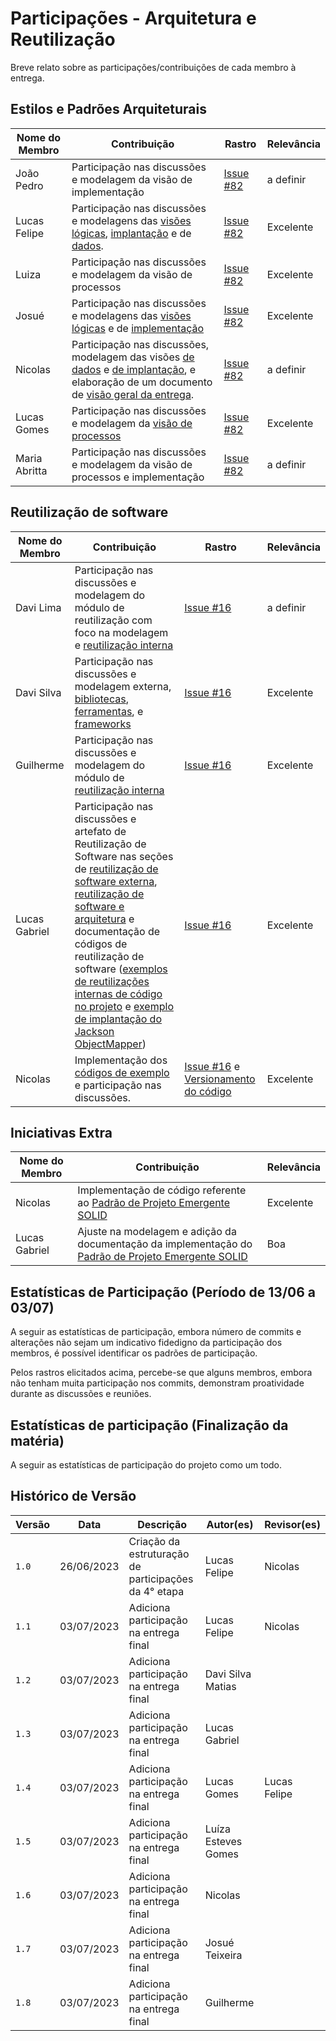 # Participações - Arquitetura e Reutilização

Breve relato sobre as participações/contribuições de cada membro à entrega.

## Estilos e Padrões Arquiteturais

| Nome do Membro | Contribuição                                 | Rastro                                                                                                                                        | Relevância |
|----------------|----------------------------------------------|-----------------------------------------------------------------------------------------------------------------------------------------------|-----------|
| João Pedro  | Participação nas discussões e modelagem da visão de implementação | [Issue #82](https://github.com/UnBArqDsw2023-1/2023.1_G5_ProjetoRiHappy/issues/82)                                                            |a definir      |
| Lucas Felipe   | Participação nas discussões e modelagens das [visões lógicas](../4.arquiteturareutilizacao/padroes/padroesarquiteturais?id=vis%c3%a3o-l%c3%b3gica), [implantação](../4.arquiteturareutilizacao/padroes/padroesarquiteturais?id=vis%c3%a3o-de-implanta%c3%a7%c3%a3o) e de [dados](../4.arquiteturareutilizacao/padroes/padroesarquiteturais?id=vis%c3%a3o-de-dados). | [Issue #82](https://github.com/UnBArqDsw2023-1/2023.1_G5_ProjetoRiHappy/issues/82)                                                                                | Excelente     |
| Luiza          | Participação nas discussões e modelagem da visão de processos | [Issue #82](https://github.com/UnBArqDsw2023-1/2023.1_G5_ProjetoRiHappy/issues/82)                                                                                | Excelente    |  
| Josué          | Participação nas discussões e modelagens das [visões lógicas](https://unbarqdsw2023-1.github.io/2023.1_G5_ProjetoRiHappy/#/4.arquiteturareutilizacao/padroes/padroesarquiteturais?id=vis%c3%a3o-l%c3%b3gica) e de [implementação](https://unbarqdsw2023-1.github.io/2023.1_G5_ProjetoRiHappy/#/4.arquiteturareutilizacao/padroes/padroesarquiteturais?id=diagrama-de-componentes)    | [Issue #82](https://github.com/UnBArqDsw2023-1/2023.1_G5_ProjetoRiHappy/issues/82)                                                                              | Excelente |  
| Nicolas        | Participação nas discussões, modelagem das visões [de dados](./padroes/padroesarquiteturais.md#visão-de-dados) e [de implantação](./padroes/padroesarquiteturais.md#visão-de-implantação), e elaboração de um documento de [visão geral da entrega](./arquiteturareutilizacao.md). | [Issue #82](https://github.com/UnBArqDsw2023-1/2023.1_G5_ProjetoRiHappy/issues/82)                        | a definir |  
| Lucas Gomes       | Participação nas discussões e modelagem da [visão de processos](../4.arquiteturareutilizacao/padroes/processos.md)  | [Issue #82](https://github.com/UnBArqDsw2023-1/2023.1_G5_ProjetoRiHappy/issues/82)                        | Excelente |  
|Maria Abritta    | Participação nas discussões e modelagem da visão de processos e implementação | [Issue #82](https://github.com/UnBArqDsw2023-1/2023.1_G5_ProjetoRiHappy/issues/82)                        | a definir |  

## Reutilização de software

| Nome do Membro | Contribuição                                 | Rastro                                                                                                                                        | Relevância |
|----------------|----------------------------------------------|-----------------------------------------------------------------------------------------------------------------------------------------------|-----------|
| Davi Lima | Participação nas discussões e modelagem do módulo de reutilização com foco na modelagem e [reutilização interna](../4.arquiteturareutilizacao/reutilizacao/interna.md) | [Issue #16](https://github.com/UnBArqDsw2023-1/2023.1_G5_ProjetoRiHappy/issues/16)                                                            |a definir      |
| Davi Silva  |  Participação nas discussões e modelagem externa, [bibliotecas](../4.arquiteturareutilizacao/reutilizacao/reutilizacaodesoftware?id=bibliotecas), [ferramentas](../4.arquiteturareutilizacao/reutilizacao/reutilizacaodesoftware?id=ferramentas), e [frameworks](../4.arquiteturareutilizacao/reutilizacao/reutilizacaodesoftware?id=frameworks)  | [Issue #16](https://github.com/UnBArqDsw2023-1/2023.1_G5_ProjetoRiHappy/issues/16)                                                                             | Excelente      |
| Guilherme         | Participação nas discussões e modelagem do módulo de [reutilização interna](../4.arquiteturareutilizacao/reutilizacao/interna.md)| [Issue #16](https://github.com/UnBArqDsw2023-1/2023.1_G5_ProjetoRiHappy/issues/16)                                                                                              | Excelente      |  
| Lucas Gabriel  | Participação nas discussões e artefato de Reutilização de Software nas seções de [reutilização de software externa](../4.arquiteturareutilizacao/reutilizacao/reutilizacaodesoftware?id=reutiliza%c3%a7%c3%a3o-externa), [reutilização de software e arquitetura](../4.arquiteturareutilizacao/reutilizacao/reutilizacaodesoftware?id=arquitetura) e documentação de códigos de reutilização de software ([exemplos de reutilizações internas de código no projeto](../4.arquiteturareutilizacao/reutilizacao/reutilizacaodesoftware?id=exemplos-de-reutiliza%c3%a7%c3%b5es-internas-de-c%c3%b3digo-no-projeto) e [exemplo de implantação do Jackson ObjectMapper](../4.arquiteturareutilizacao/reutilizacao/reutilizacaodesoftware?id=exemplo-de-implanta%c3%a7%c3%a3o-do-jackson-objectmapper)) | [Issue #16](https://github.com/UnBArqDsw2023-1/2023.1_G5_ProjetoRiHappy/issues/16) | Excelente  |
| Nicolas | Implementação dos [códigos de exemplo](https://github.com/UnBArqDsw2023-1/2023.1_G5_ProjetoRiHappy/tree/main/codigo) e participação nas discussões. |[Issue #16](https://github.com/UnBArqDsw2023-1/2023.1_G5_ProjetoRiHappy/issues/16) e [Versionamento do código](https://github.com/UnBArqDsw2023-1/2023.1_G5_ProjetoRiHappy/commits/main/codigo) | Excelente

## Iniciativas Extra

| Nome do Membro | Contribuição                                                                                                                       | Relevância |
| -------------- | ----------------------------------------------------------------------------------------------------------------------------------------------------------------------------------------------------------------------------------------------- | ---------- |
| Nicolas        | Implementação de código referente ao [Padrão de Projeto Emergente SOLID](../3.padroesdeprojeto/extras/padroesextra?id=padr%c3%b5es-de-projeto-emergentes)                             | Excelente  |
| Lucas Gabriel  | Ajuste na modelagem e adição da documentação da implementação do [Padrão de Projeto Emergente SOLID](../3.padroesdeprojeto/extras/padroesextra?id=padr%c3%b5es-de-projeto-emergentes) | Boa        |

## Estatísticas de Participação (Período de 13/06 a 03/07)

A seguir as estatísticas de participação, embora número de commits e alterações não sejam um indicativo fidedigno da participação dos membros, é possível identificar os padrões de participação.
<center>

</center>

Pelos rastros elicitados acima, percebe-se que alguns membros, embora não tenham muita participação nos commits, demonstram proatividade durante as discussões e reuniões.

## Estatísticas de participação (Finalização da matéria)

A seguir as estatísticas de participação do projeto como um todo.
<center>

</center>

## Histórico de Versão

| Versão | Data       | Descrição                                            | Autor(es)           | Revisor(es)  |
| ------ | ---------- | ---------------------------------------------------- | ------------------- | ------------ |
| `1.0`  | 26/06/2023 | Criação da estruturação de participações da 4° etapa | Lucas Felipe        | Nicolas      |
| `1.1`  | 03/07/2023 | Adiciona participação na entrega final               | Lucas Felipe        | Nicolas      |
| `1.2`  | 03/07/2023 | Adiciona participação na entrega final               | Davi Silva Matias   |              |
| `1.3`  | 03/07/2023 | Adiciona participação na entrega final               | Lucas Gabriel       |              |
| `1.4`  | 03/07/2023 | Adiciona participação na entrega final               | Lucas Gomes         | Lucas Felipe |
| `1.5`  | 03/07/2023 | Adiciona participação na entrega final               | Luíza Esteves Gomes |              |
| `1.6`  | 03/07/2023 | Adiciona participação na entrega final               | Nicolas             |              |
| `1.7`  | 03/07/2023 | Adiciona participação na entrega final               | Josué Teixeira      |              |
| `1.8`  | 03/07/2023 | Adiciona participação na entrega final               | Guilherme           |              |
